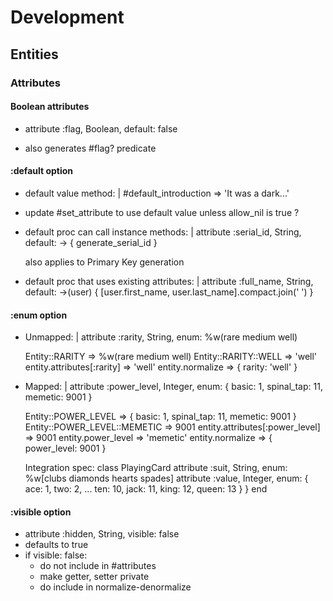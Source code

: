 # Development

## Entities

### Attributes

#### Boolean attributes

- attribute :flag, Boolean, default: false

- also generates #flag? predicate

#### :default option

- default value method: |
  #default_introduction => 'It was a dark...'

- update #set_attribute to use default value unless allow_nil is true ?

- default proc can call instance methods: |
    attribute :serial_id, String, default: -> { generate_serial_id }

    also applies to Primary Key generation
- default proc that uses existing attributes: |
    attribute :full_name, String, default:
      ->(user) { [user.first_name, user.last_name].compact.join(' ') }

#### :enum option

- Unmapped: |
    attribute :rarity, String, enum: %w(rare medium well)

    Entity::RARITY => %w(rare medium well)
    Entity::RARITY::WELL => 'well'
    entity.attributes[:rarity] => 'well'
    entity.normalize => { rarity: 'well' }

- Mapped: |
    attribute :power_level, Integer,
      enum: { basic: 1, spinal_tap: 11, memetic: 9001 }

    Entity::POWER_LEVEL => { basic: 1, spinal_tap: 11, memetic: 9001 }
    Entity::POWER_LEVEL::MEMETIC => 9001
    entity.attributes[:power_level] => 9001
    entity.power_level => 'memetic'
    entity.normalize => { power_level: 9001 }

    Integration spec:
      class PlayingCard
        attribute :suit,
          String,
          enum: %w[clubs diamonds hearts spades]
        attribute :value,
          Integer,
          enum: {
            ace:   1,
            two:   2,
            ...
            ten:   10,
            jack:  11,
            king:  12,
            queen: 13
          }
      }
      end

#### :visible option

- attribute :hidden, String, visible: false
-  defaults to true
- if visible: false:
    - do not include in #attributes
    - make getter, setter private
    - do include in normalize-denormalize
